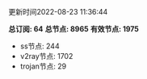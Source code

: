 更新时间2022-08-23 11:36:44

**总订阅: 64**
**总节点: 8965**
**有效节点: 1975**
- ss节点: 244
- v2ray节点: 1702
- trojan节点: 29
